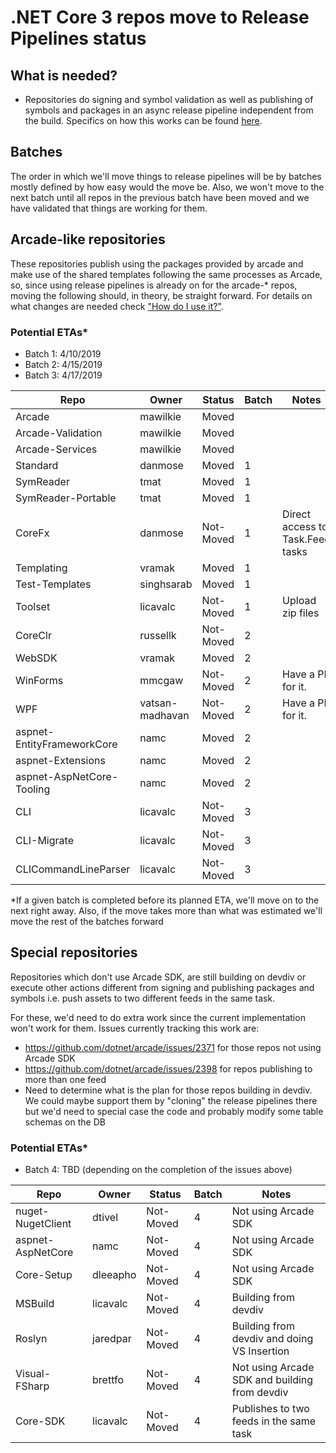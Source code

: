 # .NET Core 3 repos move to Release Pipelines status

## What is needed?

*  Repositories do signing and symbol validation as well as publishing of symbols and packages in an 
async release pipeline independent from the build. Specifics on how this works can be found [here](https://github.com/dotnet/arcade/blob/master/Documentation/CorePackages/AsyncPublishing_HowToUse.md).

## Batches

The order in which we'll move things to release pipelines will be by batches mostly defined 
by how easy would the move be. Also, we won't move to the next batch until all repos in the 
previous batch have been moved and we have validated that things are working for them.

## Arcade-like repositories

These repositories publish using the packages provided by arcade and make use of the shared 
templates following the same processes as Arcade, so, since using release pipelines is already on 
for the arcade-* repos, moving the following should, in theory, be straight forward. For details
on what changes are needed check ["How do I use it?"](https://github.com/dotnet/arcade/blob/master/Documentation/CorePackages/AsyncPublishing_HowToUse.md#how-do-i-use-it).

### Potential ETAs*

- Batch 1: 4/10/2019 
- Batch 2: 4/15/2019
- Batch 3: 4/17/2019

| Repo                       | Owner            |  Status   | Batch | Notes              |
| ---------------------------| ---------------- | --------- | ----- | -------------------|
| Arcade                     | mawilkie         |  Moved    |       |                    |
| Arcade-Validation          | mawilkie         |  Moved    |       |                    |
| Arcade-Services            | mawilkie         |  Moved    |       |                    |
| Standard                   | danmose          |  Moved    |   1   |                    |
| SymReader                  | tmat             |  Moved    |   1   |                    |
| SymReader-Portable         | tmat             |  Moved    |   1   |                    |
| CoreFx                     | danmose          | Not-Moved |   1   | Direct access to Task.Feed tasks                   |
| Templating                 | vramak           |  Moved    |   1   |                    |
| Test-Templates             | singhsarab       |  Moved    |   1   |                    |
| Toolset                    | licavalc         | Not-Moved |   1   | Upload zip files                   |
| CoreClr                    | russellk         | Not-Moved |   2   |                    |
| WebSDK                     | vramak           |  Moved    |   2   |                    |
| WinForms                   | mmcgaw           | Not-Moved |   2   | Have a PR for it.                   |
| WPF                        | vatsan-madhavan  | Not-Moved |   2   | Have a PR for it.                   |
| aspnet-EntityFrameworkCore | namc             |  Moved    |   2   |                    |
| aspnet-Extensions          | namc             |  Moved    |   2   |                    |
| aspnet-AspNetCore-Tooling  | namc             |  Moved    |   2   |                    |
| CLI                        | licavalc         | Not-Moved |   3   |                    |
| CLI-Migrate                | licavalc         | Not-Moved |   3   |                    |
| CLICommandLineParser       | licavalc         | Not-Moved |   3   |                    |

*If a given batch is completed before its planned ETA, we'll move on to the next right away. Also, 
if the move takes more than what was estimated we'll move the rest of the batches forward

## Special repositories

Repositories which don't use Arcade SDK, are still building on devdiv or execute other actions different 
from signing and publishing packages and symbols i.e. push assets to two different feeds in the same task.

For these, we'd need to do extra work since the current implementation won't work for them. Issues 
currently tracking this work are:

* https://github.com/dotnet/arcade/issues/2371 for those repos not using Arcade SDK
* https://github.com/dotnet/arcade/issues/2398 for repos publishing to more than one feed
* Need to determine what is the plan for those repos building in devdiv. We could maybe support them by "cloning" the release
pipelines there but we'd need to special case the code and probably modify some table schemas on the DB

### Potential ETAs*

- Batch 4: TBD (depending on the completion of the issues above)

| Repo                       | Owner            |  Status   | Batch | Notes                 |
| ---------------------------| ---------------- | --------- | ----- | ----------------------|
| nuget-NugetClient          | dtivel           | Not-Moved |   4   | Not using Arcade SDK  |
| aspnet-AspNetCore          | namc             | Not-Moved |   4   | Not using Arcade SDK  |
| Core-Setup                 | dleeapho         | Not-Moved |   4   | Not using Arcade SDK  |
| MSBuild                    | licavalc         | Not-Moved |   4   | Building from devdiv  |
| Roslyn                     | jaredpar         | Not-Moved |   4   | Building from devdiv and doing VS Insertion |
| Visual-FSharp              | brettfo          | Not-Moved |   4   | Not using Arcade SDK and building from devdiv |
| Core-SDK                   | licavalc         | Not-Moved |   4   | Publishes to two feeds in the same task |
